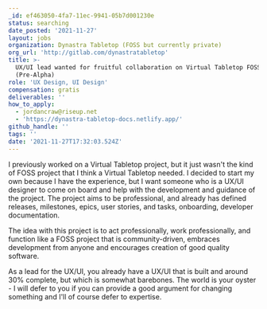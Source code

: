 ```yaml
---
_id: ef463050-4fa7-11ec-9941-05b7d001230e
status: searching
date_posted: '2021-11-27'
layout: jobs
organization: Dynastra Tabletop (FOSS but currently private)
org_url: 'http://gitlab.com/dynastratabletop'
title: >-
  UX/UI lead wanted for fruitful collaboration on Virtual Tabletop FOSS project
  (Pre-Alpha)
role: 'UX Design, UI Design'
compensation: gratis
deliverables: ''
how_to_apply:
  - jordancraw@riseup.net
  - 'https://dynastra-tabletop-docs.netlify.app/'
github_handle: ''
tags: ''
date: '2021-11-27T17:32:03.524Z'
---
```

I previously worked on a Virtual Tabletop project, but it just wasn't the kind of FOSS project that I think a Virtual Tabletop needed. I decided to start my own because I have the experience, but I want someone who is a UX/UI designer to come on board and help with the development and guidance of the project. The project aims to be professional, and already has defined releases, milestones, epics, user stories, and tasks, onboarding, developer documentation. 

The idea with this project is to act professionally, work professionally, and function like a FOSS project that is community-driven, embraces development from anyone and encourages creation of good quality software. 

As a lead for the UX/UI, you already have a UX/UI that is built and around 30% complete, but which is somewhat barebones. The world is your oyster - I will defer to you if you can provide a good argument for changing something and I'll of course defer to expertise.

